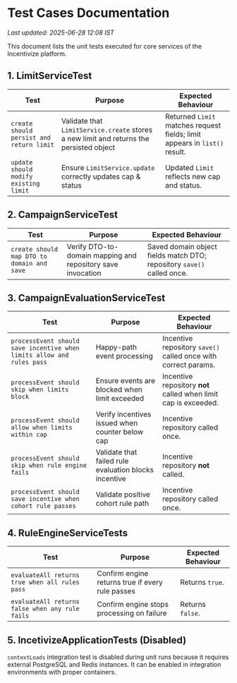 # Test Cases Documentation

_Last updated: 2025-06-28 12:08 IST_

This document lists the unit tests executed for core services of the Incentivize platform.

## 1. LimitServiceTest
| Test | Purpose | Expected Behaviour |
|------|---------|--------------------|
| `create should persist and return limit` | Validate that `LimitService.create` stores a new limit and returns the persisted object | Returned `Limit` matches request fields; limit appears in `list()` result. |
| `update should modify existing limit` | Ensure `LimitService.update` correctly updates cap & status | Updated `Limit` reflects new cap and status. |

## 2. CampaignServiceTest
| Test | Purpose | Expected Behaviour |
|------|---------|--------------------|
| `create should map DTO to domain and save` | Verify DTO-to-domain mapping and repository save invocation | Saved domain object fields match DTO; repository `save()` called once. |

## 3. CampaignEvaluationServiceTest
| Test | Purpose | Expected Behaviour |
|------|---------|--------------------|
| `processEvent should save incentive when limits allow and rules pass` | Happy-path event processing | Incentive repository `save()` called once with correct params. |
| `processEvent should skip when limits block` | Ensure events are blocked when limit exceeded | Incentive repository **not** called when limit cap is exceeded. |
| `processEvent should allow when limits within cap` | Verify incentives issued when counter below cap | Incentive repository called once. |
| `processEvent should skip when rule engine fails` | Validate that failed rule evaluation blocks incentive | Incentive repository **not** called. |
| `processEvent should save incentive when cohort rule passes` | Validate positive cohort rule path | Incentive repository called once. |

## 4. RuleEngineServiceTests
| Test | Purpose | Expected Behaviour |
|------|---------|--------------------|
| `evaluateAll returns true when all rules pass` | Confirm engine returns true if every rule passes | Returns `true`. |
| `evaluateAll returns false when any rule fails` | Confirm engine stops processing on failure | Returns `false`. |

## 5. IncetivizeApplicationTests (Disabled)
`contextLoads` integration test is disabled during unit runs because it requires external PostgreSQL and Redis instances. It can be enabled in integration environments with proper containers.
